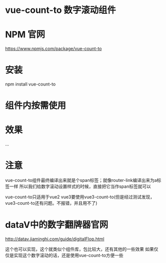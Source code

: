 # vue-count-to 数字滚动组件

# NPM 官网
https://www.npmjs.com/package/vue-count-to

# 安装
npm install vue-count-to

# 组件内按需使用
<template>
  <div class="vue-count-to">
    <div class="count-to">
      <div>
        <CountTo :startVal='startVal' :endVal='endVal' :duration='duration' />
      </div>
      <div>
        <CountTo :startVal='startVal' :endVal='endVal' :duration='duration' />
      </div>
      <div>
        <CountTo :startVal='startVal' :endVal='endVal' :duration='duration' />
      </div>
      <div>
        <CountTo :startVal='startVal' :endVal='endVal' :duration='duration' />
      </div>
      <div>
        <CountTo :startVal='startVal' :endVal='endVal' :duration='duration' />
      </div>
      <div>
        <CountTo :startVal='startVal' :endVal='endVal' :duration='duration' />
      </div>
      <div>
        <CountTo :startVal='startVal' :endVal='endVal' :duration='duration' />
      </div>
      <div>
        <CountTo :startVal='startVal' :endVal='endVal' :duration='duration' />
      </div>
    </div>
  </div>
</template>
<script>
import CountTo from 'vue-count-to'
export default {
  data() {
    return {
      startVal: 0,
      endVal: 100,
      duration: 3000,
      timer: null
    }
  },
  components: {
    CountTo
  },
  mounted(){
    this.timer = setInterval(() => {
      this.endVal = this.endVal * 2
    }, 4000)
  },
  destroyed() {
    clearInterval(this.timer)
  },
}
</script>
<style scoped>
.vue-count-to {
  width: 100%;
  height: 100%;
}
.count-to {
  width: 300px;
  height: 300px;
  margin: 100px 0 0 100px;
  border: 1px solid red;
}
.count-to span {
  font-size: 30px;
  font-weight: 700;
  font-family: 'YJSZ';
}
.count-to > div:nth-of-type(1) > span {
  color: red;
}
.count-to > div:nth-of-type(2) > span {
  color: blue;
}
.count-to > div:nth-of-type(3) > span {
  color: pink;
}
.count-to > div:nth-of-type(4) > span {
  color: yellow;
}
.count-to > div:nth-of-type(5) > span {
  color: green;
}
.count-to > div:nth-of-type(6) > span {
  color: orange;
}
.count-to > div:nth-of-type(7) > span {
  color: cyan;
}
.count-to > div:nth-of-type(8) > span {
  color: purple;
}
</style>

# 效果
...

# 注意
vue-count-to组件最终编译出来就是个span标签；就像router-link编译出来为a标签一样
所以我们给数字滚动设置样式的时候，直接把它当作span标签就可以

vue-count-to只适用于vue2
vue3要使用vue3-count-to(但是经过测试发现，vue3-count-to还有问题。不报错，并且用不了)

# dataV中的数字翻牌器官网
http://datav.jiaminghi.com/guide/digitalFlop.html

这个也可以实现，这个就类似个组件库，包比较大，还有其他的一些效果
如果仅仅是实现这个数字滚动的话，还是使用vue-count-to方便一些
